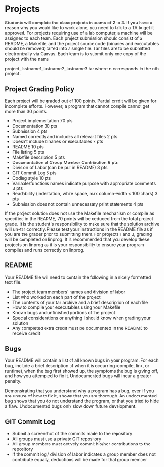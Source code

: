 # Projects

Students will complete the class projects in teams of 2 to 3. If you have a reason why you would like to
work alone, you need to talk to a TA to get it approved. For projects requiring use of a lab computer, a
machine will be assigned to each team. Each project submission should consist of a README, a
Makefile, and the project source code (binaries and executables should be removed) tar’ed into a single
file. Tar files are to be submitted electronically via Canvas. Each team is to submit only one copy of the
project with the name

project<n>_lastname1_lastname2_lastname3.tar
where n corresponds to the nth project.

## Project Grading Policy

Each project will be graded out of 100 points. Partial credit will be given for incomplete efforts.
However, a program that cannot compile cannot get more than 30 points.

- Project implementation 70 pts
- Documentation 30 pts
- Submission 4 pts
- Named correctly and includes all relevant files 2 pts
- Doesn’t include binaries or executables 2 pts
- README 10 pts
- File listing 5 pts
- Makefile description 5 pts
- Documentation of Group Member Contribution 6 pts
- Division of Labor (can be put in README) 3 pts
- GIT Commit Log 3 pts
- Coding style 10 pts
- Variable/functions names indicate purpose with appropriate comments 3 pts
- Readability (indentation, white space, max column-width < 100 chars) 3 pts
- Submission does not contain unnecessary print statements 4 pts

If the project solution does not use the Makefile mechanism or compile as specified in the README,
70 points will be deduced from the total project grade. It is the student's responsibility to make sure that
the solution archive will un-tar correctly. Please test your instructions in the README file as if you are
the grader prior to submitting them. For projects 1 and 3, grading will be completed on linprog. It is
recommended that you develop these projects on linprog as it is your responsibility to ensure your
program compiles and runs correctly on linprog.

## README
Your README file will need to contain the following in a nicely formatted text file.

- The project team members' names and division of labor
- List who worked on each part of the project
- The contents of your tar archive and a brief description of each file
- How to compile your executables using your Makefile
- Known bugs and unfinished portions of the project
- Special considerations or anything I should know when grading your solution
- Any completed extra credit must be documented in the README to receive credit

## Bugs

Your README will contain a list of all known bugs in your program. For each bug, include a brief
description of when it is occurring (compile, link, or runtime), when the bug first showed up, the
symptoms the bug is giving off, and how you attempted to fix it. Undocumented bugs will incur a
greater penalty.

Demonstrating that you understand why a program has a bug, even if you are unsure of how to fix it,
shows that you are thorough. An undocumented bug shows that you do not understand the program, or
that you tried to hide a flaw. Undocumented bugs only slow down future development.

## GIT Commit Log

- Submit a screenshot of the commits made to the repository
- All groups must use a private GIT repository
- All group members must actively commit his/her contributions to the repository
- If the commit log / division of labor indicates a group member does not contribute equally,
deductions will be made for that group member

